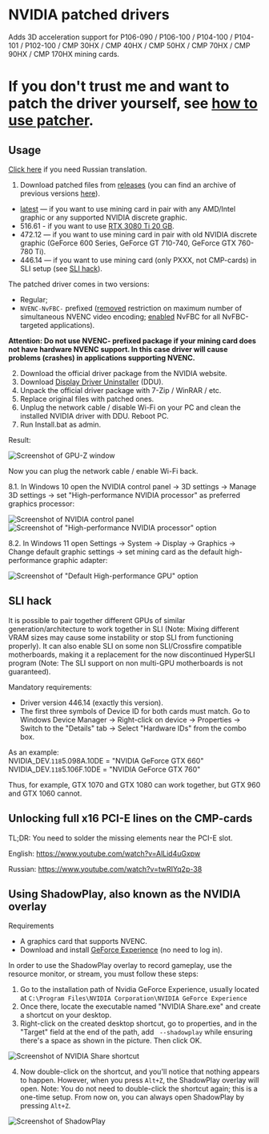# NVIDIA patched drivers
Adds 3D acceleration support for P106-090 / P106-100 / P104-100 / P104-101 / P102-100 / CMP 30HX / CMP 40HX / CMP 50HX / CMP 70HX / CMP 90HX / CMP 170HX mining cards.

# If you don't trust me and want to patch the driver yourself, see [how to use patcher](/docs/README-PATCHER.md).

## Usage
[Click here](https://mysku.club/blog/taobao/70663.html) if you need Russian translation.

1. Download patched files from [releases](https://github.com/dartraiden/NVIDIA-patcher/releases) (you can find an archive of previous versions [here](https://disk.yandex.ru/d/5LO4wqy177XZyw)).

* [latest](https://github.com/dartraiden/NVIDIA-patcher/releases/latest) — if you want to use mining card in pair with any AMD/Intel graphic or any supported NVIDIA discrete graphic.
* 516.61 - if you want to use [RTX 3080 Ti 20 GB](https://videocardz.com/newz/unreleased-geforce-rtx-3080-ti-with-20gb-memory-shows-up-with-overclocking-support).
* 472.12 — if you want to use mining card in pair with old NVIDIA discrete graphic (GeForce 600 Series, GeForce GT 710-740, GeForce GTX 760-780 Ti).
* 446.14 — if you want to use mining card (only PXXX, not CMP-cards) in SLI setup (see [SLI hack](#SLI-hack)).

The patched driver comes in two versions:
* Regular;
* `NVENC-NvFBC-` prefixed ([removed](https://github.com/keylase/nvidia-patch/tree/master/win) restriction on maximum number of simultaneous NVENC video encoding; [enabled](https://github.com/keylase/nvidia-patch/tree/master/win/nvfbcwrp) NvFBC for all NvFBC-targeted applications).

**Attention: Do not use NVENC- prefixed package if your mining card does not have hardware NVENC support. In this case driver will cause problems (crashes) in applications supporting NVENC.**

2. Download the official driver package from the NVIDIA website.
3. Download [Display Driver Uninstaller](https://www.wagnardsoft.com/display-driver-uninstaller-ddu-) (DDU).
4. Unpack the official driver package with 7-Zip / WinRAR / etc.
5. Replace original files with patched ones.
6. Unplug the network cable / disable Wi-Fi on your PC and clean the installed NVIDIA driver with DDU. Reboot PC.
7. Run Install.bat as admin.

Result:

![Screenshot of GPU-Z window](/docs/GPU-Z.png)

Now you can plug the network cable / enable Wi-Fi back.

8.1. In Windows 10 open the NVIDIA control panel → 3D settings → Manage 3D settings → set "High-performance NVIDIA processor" as preferred graphics processor:

![Screenshot of NVIDIA control panel](/docs/NVIDIA%20Manage%203D%20Settings.jpg) ![Screenshot of "High-performance NVIDIA processor" option](/docs/High%20Performance%20NVIDIA%20Processor.jpg)

8.2. In Windows 11 open Settings → System → Display → Graphics → Change default graphic settings → set mining card as the default high-performance graphic adapter:

![Screenshot of "Default High-performance GPU" option](/docs/Windows%20Default%20High-performance%20GPU.png)

## SLI hack
It is possible to pair together different GPUs of similar generation/architecture to work together in SLI (Note: Mixing different VRAM sizes may cause some instability or stop SLI from functioning properly). It can also enable SLI on some non SLI/Crossfire compatible motherboards, making it a replacement for the now discontinued HyperSLI program (Note: The SLI support on non multi-GPU motherboards is not guaranteed).

Mandatory requirements:
* Driver version 446.14 (exactly this version).
* The first three symbols of Device ID for both cards must match. Go to Windows Device Manager → Right-click on device → Properties → Switch to the "Details" tab →  Select "Hardware IDs" from the combo box.

As an example:  
NVIDIA_DEV.`118`5.098A.10DE = "NVIDIA GeForce GTX 660"  
NVIDIA_DEV.`118`5.106F.10DE = "NVIDIA GeForce GTX 760"

Thus, for example, GTX 1070 and GTX 1080 can work together, but GTX 960 and GTX 1060 cannot.

## Unlocking full x16 PCI-E lines on the CMP-cards
TL;DR: You need to solder the missing elements near the PCI-E slot.

English:
https://www.youtube.com/watch?v=AlLid4uGxpw

Russian:
https://www.youtube.com/watch?v=twRIYq2p-38

## Using ShadowPlay, also known as the NVIDIA overlay
Requirements
* A graphics card that supports NVENC.
* Download and install [GeForce Experience](https://www.nvidia.com/en-us/geforce/geforce-experience/download/) (no need to log in).

In order to use the ShadowPlay overlay to record gameplay, use the resource monitor, or stream, you must follow these steps:
1. Go to the installation path of Nvidia GeForce Experience, usually located at `C:\Program Files\NVIDIA Corporation\NVIDIA GeForce Experience`
2. Once there, locate the executable named "NVIDIA Share.exe" and create a shortcut on your desktop.
3. Right-click on the created desktop shortcut, go to properties, and in the "Target" field at the end of the path, add ` --shadowplay` while ensuring there's a space as shown in the picture. Then click OK.

![Screenshot of NVIDIA Share shortcut](/docs/NVIDIA%20Share%20shortcut.png)

4. Now double-click on the shortcut, and you'll notice that nothing appears to happen. However, when you press `Alt+Z`, the ShadowPlay overlay will open.
Note: You do not need to double-click the shortcut again; this is a one-time setup. From now on, you can always open ShadowPlay by pressing `Alt+Z`.

![Screenshot of ShadowPlay](/docs/ShadowPlay.png)
